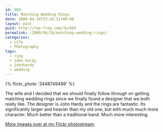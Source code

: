 ```yaml
---
id: 565
title: Matching Wedding Rings
date: 2009-04-16T23:26:51+00:00
layout: post
guid: http://top-frog.com/?p=565
permalink: /2009/04/16/matching-wedding-rings/
categories:
  - Life
  - Photography
tags:
  - ring 
  - john hardy 
  - johnhardy 
  - wedding
---
```


{% flickr_photo '3448749489' %}

The wife and I decided that we should finally follow through on getting matching wedding rings since we finally found a designer that we both really like. The designer is John Hardy and the rings are fantastic. Its significantly larger and heavier than my old one, but with much much more character. Much better than a traditional band. Much more interesting.

[More images over at my Flickr photostream](http://www.flickr.com/search/?q=johnhardy&w=21167966%40N07).